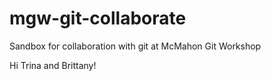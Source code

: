 mgw-git-collaborate
===================

Sandbox for collaboration with git at McMahon Git Workshop

Hi Trina and Brittany!

